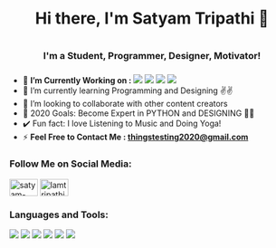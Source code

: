 ### <h1 align="center">Hi there, I'm Satyam Tripathi 👋<h1/>

## <h3 align="center">I'm a Student, Programmer, Designer, Motivator!<h3/>

- 🔭 **I’m Currently Working on :**
![](https://img.shields.io/badge/Python-%7C-0%2C%2022%2C%20100)  ![](https://img.shields.io/badge/Canva_Designing-%7C-red)
![](https://img.shields.io/badge/MicroSoft_Word-%7C-blue)
![](https://img.shields.io/badge/Banner_Designing-%7C-yellow)
- 🌱 I’m currently learning Programming and Designing ✌️✌️
- 👯 I’m looking to collaborate with other content creators
- 🥅 2020 Goals: Become Expert in PYTHON and DESIGNING 🎯🎯
- ✔️ Fun fact: I love Listening to Music and Doing Yoga!
- ⚡ **Feel Free to Contact Me : thingstesting2020@gmail.com** 
### Follow Me on Social Media:
  <p align="left">
<a target="_blank" href="www.linkedin.com/in/satyam-tripathi-536b561b1"><img align="center" src="https://cdn.jsdelivr.net/npm/simple-icons@3.0.1/icons/linkedin.svg" alt="satyam-tripathi-536b561b1t" height="30" width="50" /></a>   
 <a target="_blank" href="https://github.com/Iamtripathisatyam"><img align="center" src="https://cdn.jsdelivr.net/npm/simple-icons@3.0.1/icons/github.svg" alt="Iamtripathisatyam" height="30" width="50" /></a>    
</p> 
                    

### Languages and Tools:

![](https://icons.iconarchive.com/icons/papirus-team/papirus-apps/128/python-icon.png)
![](https://icons.iconarchive.com/icons/hydrattz/multipurpose-alphabet/128/Letter-C-blue-icon.png)
![](https://icons.iconarchive.com/icons/papirus-team/papirus-apps/128/pycharm-icon.png)
![](https://icons.iconarchive.com/icons/ncrow/mega-pack-1/128/Word-2-icon.png)
![](https://icons.iconarchive.com/icons/hopstarter/sleek-xp-software/128/Dev-icon.png)
![](https://icons.iconarchive.com/icons/treetog/i/128/PSD-File-icon.png)
